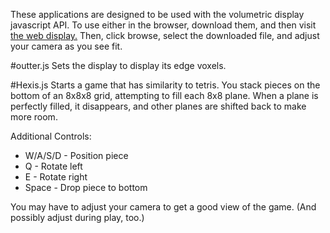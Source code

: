 These applications are designed to be used with the volumetric display javascript API. To use either in the browser, download them, and then visit [the web display.](http://rit-sse.github.io/Voxel-Display/) Then, click browse, select the downloaded file, and adjust your camera as you see fit.

#outter.js
Sets the display to display its edge voxels.

#Hexis.js
Starts a game that has similarity to tetris. You stack pieces on the bottom of an 8x8x8 grid, attempting to fill each 8x8 plane. When a plane is perfectly filled, it disappears, and other planes are shifted back to make more room.

Additional Controls: 
  * W/A/S/D - Position piece
  * Q - Rotate left
  * E - Rotate right
  * Space - Drop piece to bottom

You may have to adjust your camera to get a good view of the game. (And possibly adjust during play, too.)
